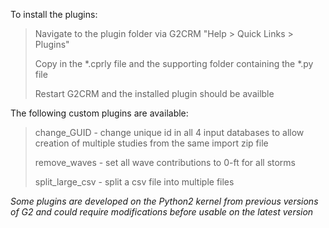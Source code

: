 To install the plugins:

  >Navigate to the plugin folder via G2CRM "Help > Quick Links > Plugins"
  >
  >Copy in the *.cprly file and the supporting folder containing the *.py file
  >
  >Restart G2CRM and the installed plugin should be availble

The following custom plugins are available:

  >change_GUID - change unique id in all 4 input databases to allow creation of multiple studies from the same import zip file
  >
  >remove_waves - set all wave contributions to 0-ft for all storms
  >
  >split_large_csv - split a csv file into multiple files

_Some plugins are developed on the Python2 kernel from previous versions of G2 and could require modifications before usable on the latest version_
